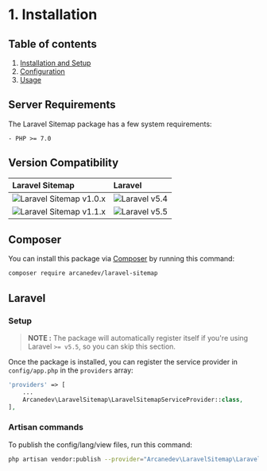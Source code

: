 # 1. Installation

## Table of contents

  1. [Installation and Setup](1-Installation-and-Setup.md)
  2. [Configuration](2-Configuration.md)
  3. [Usage](3-Usage.md)
  
## Server Requirements

The Laravel Sitemap package has a few system requirements:

    - PHP >= 7.0

## Version Compatibility

| Laravel Sitemap                                  | Laravel                      |
|:-------------------------------------------------|:-----------------------------|
| ![Laravel Sitemap v1.0.x][laravel_sitemap_1_0_x] | ![Laravel v5.4][laravel_5_4] |
| ![Laravel Sitemap v1.1.x][laravel_sitemap_1_1_x] | ![Laravel v5.5][laravel_5_5] |

[laravel_5_4]:  https://img.shields.io/badge/v5.4-supported-brightgreen.svg?style=flat-square "Laravel v5.4"
[laravel_5_5]:  https://img.shields.io/badge/v5.5-supported-brightgreen.svg?style=flat-square "Laravel v5.5"

[laravel_sitemap_1_0_x]: https://img.shields.io/badge/version-1.0.*-blue.svg?style=flat-square "Laravel Sitemap v1.0.*"
[laravel_sitemap_1_1_x]: https://img.shields.io/badge/version-1.1.*-blue.svg?style=flat-square "Laravel Sitemap v1.1.*"

## Composer

You can install this package via [Composer](http://getcomposer.org/) by running this command: 

```bash
composer require arcanedev/laravel-sitemap
```

## Laravel

### Setup

> **NOTE :** The package will automatically register itself if you're using Laravel `>= v5.5`, so you can skip this section.

Once the package is installed, you can register the service provider in `config/app.php` in the `providers` array:

```php
'providers' => [
    ...
    Arcanedev\LaravelSitemap\LaravelSitemapServiceProvider::class,
],
```

### Artisan commands

To publish the config/lang/view files, run this command:

```bash
php artisan vendor:publish --provider="Arcanedev\LaravelSitemap\LaravelSitemapServiceProvider"
```
